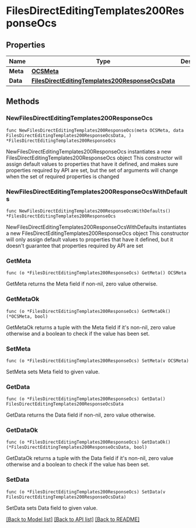 # FilesDirectEditingTemplates200ResponseOcs

## Properties

Name | Type | Description | Notes
------------ | ------------- | ------------- | -------------
**Meta** | [**OCSMeta**](OCSMeta.md) |  | 
**Data** | [**FilesDirectEditingTemplates200ResponseOcsData**](FilesDirectEditingTemplates200ResponseOcsData.md) |  | 

## Methods

### NewFilesDirectEditingTemplates200ResponseOcs

`func NewFilesDirectEditingTemplates200ResponseOcs(meta OCSMeta, data FilesDirectEditingTemplates200ResponseOcsData, ) *FilesDirectEditingTemplates200ResponseOcs`

NewFilesDirectEditingTemplates200ResponseOcs instantiates a new FilesDirectEditingTemplates200ResponseOcs object
This constructor will assign default values to properties that have it defined,
and makes sure properties required by API are set, but the set of arguments
will change when the set of required properties is changed

### NewFilesDirectEditingTemplates200ResponseOcsWithDefaults

`func NewFilesDirectEditingTemplates200ResponseOcsWithDefaults() *FilesDirectEditingTemplates200ResponseOcs`

NewFilesDirectEditingTemplates200ResponseOcsWithDefaults instantiates a new FilesDirectEditingTemplates200ResponseOcs object
This constructor will only assign default values to properties that have it defined,
but it doesn't guarantee that properties required by API are set

### GetMeta

`func (o *FilesDirectEditingTemplates200ResponseOcs) GetMeta() OCSMeta`

GetMeta returns the Meta field if non-nil, zero value otherwise.

### GetMetaOk

`func (o *FilesDirectEditingTemplates200ResponseOcs) GetMetaOk() (*OCSMeta, bool)`

GetMetaOk returns a tuple with the Meta field if it's non-nil, zero value otherwise
and a boolean to check if the value has been set.

### SetMeta

`func (o *FilesDirectEditingTemplates200ResponseOcs) SetMeta(v OCSMeta)`

SetMeta sets Meta field to given value.


### GetData

`func (o *FilesDirectEditingTemplates200ResponseOcs) GetData() FilesDirectEditingTemplates200ResponseOcsData`

GetData returns the Data field if non-nil, zero value otherwise.

### GetDataOk

`func (o *FilesDirectEditingTemplates200ResponseOcs) GetDataOk() (*FilesDirectEditingTemplates200ResponseOcsData, bool)`

GetDataOk returns a tuple with the Data field if it's non-nil, zero value otherwise
and a boolean to check if the value has been set.

### SetData

`func (o *FilesDirectEditingTemplates200ResponseOcs) SetData(v FilesDirectEditingTemplates200ResponseOcsData)`

SetData sets Data field to given value.



[[Back to Model list]](../README.md#documentation-for-models) [[Back to API list]](../README.md#documentation-for-api-endpoints) [[Back to README]](../README.md)


